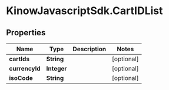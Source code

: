 # KinowJavascriptSdk.CartIDList

## Properties
Name | Type | Description | Notes
------------ | ------------- | ------------- | -------------
**cartIds** | **String** |  | [optional] 
**currencyId** | **Integer** |  | [optional] 
**isoCode** | **String** |  | [optional] 


